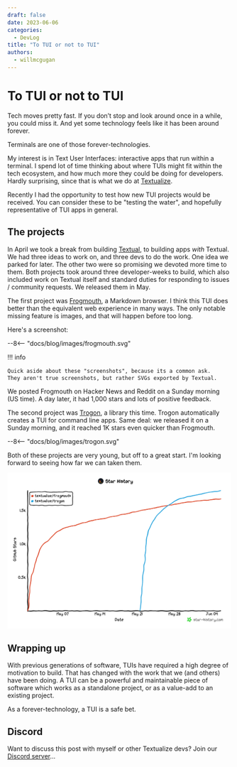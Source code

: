 ```yaml
---
draft: false
date: 2023-06-06
categories:
  - DevLog
title: "To TUI or not to TUI"
authors:
  - willmcgugan
---
```


# To TUI or not to TUI

Tech moves pretty fast.
If you don’t stop and look around once in a while, you could miss it.
And yet some technology feels like it has been around forever.

Terminals are one of those forever-technologies.

<!-- more -->

My interest is in Text User Interfaces:  interactive apps that run within a terminal.
I spend lot of time thinking about where TUIs might fit within the tech ecosystem, and how much more they could be doing for developers.
Hardly surprising, since that is what we do at [Textualize](https://textual.textualize.io/).

Recently I had the opportunity to test how new TUI projects would be received.
You can consider these to be "testing the water", and hopefully representative of TUI apps in general.

## The projects

In April we took a break from building [Textual](https://github.com/Textualize/textual), to building apps *with* Textual.
We had three ideas to work on, and three devs to do the work.
One idea we parked for later.
The other two were so promising we devoted more time to them.
Both projects took around three developer-weeks to build, which also included work on Textual itself and standard duties for responding to issues / community requests.
We released them in May.

The first project was [Frogmouth](https://github.com/Textualize/frogmouth), a Markdown browser.
I think this TUI does better than the equivalent web experience in many ways.
The only notable missing feature is images, and that will happen before too long.

Here's a screenshot:

<div>
--8<-- "docs/blog/images/frogmouth.svg"
</div>


!!! info

    Quick aside about these "screenshots", because its a common ask.
    They aren't true screenshots, but rather SVGs exported by Textual.

We posted Frogmouth on Hacker News and Reddit on a Sunday morning (US time).
A day later, it had 1,000 stars and lots of positive feedback.

The second project was [Trogon](https://github.com/Textualize/trogon), a library this time.
Trogon automatically creates a TUI for command line apps.
Same deal: we released it on a Sunday morning, and it reached 1K stars even quicker than Frogmouth.

<div>
--8<-- "docs/blog/images/trogon.svg"
</div>

Both of these projects are very young, but off to a great start.
I'm looking forward to seeing how far we can taken them.

![Star history for Trogon and Frogmouth](../images/star-history-trogon-frogmouth.png)

## Wrapping up

With previous generations of software, TUIs have required a high degree of motivation to build.
That has changed with the work that we (and others) have been doing.
A TUI can be a powerful and maintainable piece of software which works as a standalone project, or as a value-add to an existing project.

As a forever-technology, a TUI is a safe bet.

## Discord

Want to discuss this post with myself or other Textualize devs?
Join our [Discord server](https://discord.gg/Enf6Z3qhVr)...
